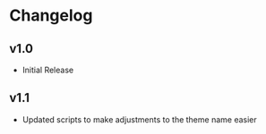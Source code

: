 #  Changelog
## v1.0
- Initial Release

## v1.1
- Updated scripts to make adjustments to the theme name easier
